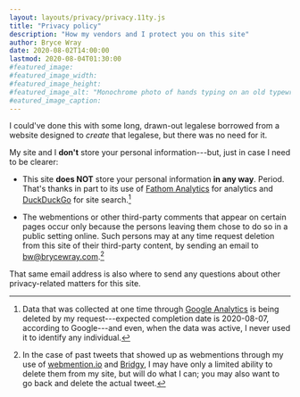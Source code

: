 ```yaml
---
layout: layouts/privacy/privacy.11ty.js
title: "Privacy policy"
description: "How my vendors and I protect you on this site"
author: Bryce Wray
date: 2020-08-02T14:00:00
lastmod: 2020-08-04T01:30:00
#featured_image:
#featured_image_width:
#featured_image_height:
#featured_image_alt: "Monochrome photo of hands typing on an old typewriter"
#eatured_image_caption:
---
```


I could've done this with some long, drawn-out legalese borrowed from a website designed to *create* that legalese, but there was no need for it.

My site and I **don't** store your personal information---but, just in case I need to be clearer:

- This site **does NOT** store your personal information **in any way**. Period. That's thanks in part to its use of [Fathom Analytics](https://fathomanalytics.com) for analytics and [DuckDuckGo](https://duckduckgo.com) for site search.[^GAdata]

[^GAdata]: Data that was collected at one time through [Google Analytics](https://analytics.google.com) is being deleted by my request---expected completion date is 2020-08-07, according to Google---and even, when the data was active, I never used it to identify any individual.

- The webmentions or other third-party comments that appear on certain pages occur only because the persons leaving them chose to do so in a public setting online. Such persons may at any time request deletion from this site of their third-party content, by sending an email to bw@brycewray.com.[^tweets]

[^tweets]: In the case of past tweets that showed up as webmentions through my use of [webmention.io](https://webmention.io) and [Bridgy](https://brid.gy), I may have only a limited ability to delete them from my site, but will do what I can; you may also want to go back and delete the actual tweet.

That same email address is also where to send any questions about other privacy-related matters for this site.